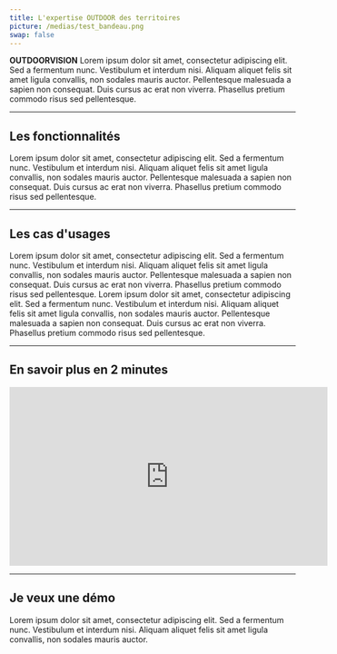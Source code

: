 ```yaml
---
title: L'expertise OUTDOOR des territoires
picture: /medias/test_bandeau.png
swap: false
---
```


**OUTDOORVISION** Lorem ipsum dolor sit amet, consectetur adipiscing elit. Sed a fermentum nunc. Vestibulum et interdum nisi. Aliquam aliquet felis sit amet ligula convallis, non sodales mauris auctor. Pellentesque malesuada a sapien non consequat. Duis cursus ac erat non viverra. Phasellus pretium commodo risus sed pellentesque.

---

## Les fonctionnalités

Lorem ipsum dolor sit amet, consectetur adipiscing elit. Sed a fermentum nunc. Vestibulum et interdum nisi. Aliquam aliquet felis sit amet ligula convallis, non sodales mauris auctor. Pellentesque malesuada a sapien non consequat. Duis cursus ac erat non viverra. Phasellus pretium commodo risus sed pellentesque.

---

## Les cas d'usages

Lorem ipsum dolor sit amet, consectetur adipiscing elit. Sed a fermentum nunc. Vestibulum et interdum nisi. Aliquam aliquet felis sit amet ligula convallis, non sodales mauris auctor. Pellentesque malesuada a sapien non consequat. Duis cursus ac erat non viverra. Phasellus pretium commodo risus sed pellentesque. Lorem ipsum dolor sit amet, consectetur adipiscing elit. Sed a fermentum nunc. Vestibulum et interdum nisi. Aliquam aliquet felis sit amet ligula convallis, non sodales mauris auctor. Pellentesque malesuada a sapien non consequat. Duis cursus ac erat non viverra. Phasellus pretium commodo risus sed pellentesque.

---

## En savoir plus en 2 minutes

<p align="center">
<iframe width="560" height="315" src="https://www.youtube.com/embed/mykuMhf2gzw" title="YouTube video player" frameborder="0" allow="accelerometer; autoplay; clipboard-write; encrypted-media; gyroscope; picture-in-picture" allowfullscreen></iframe>
</p>

---

## Je veux une démo

<contactformwithtext>
Lorem ipsum dolor sit amet, consectetur adipiscing elit. Sed a fermentum nunc. Vestibulum et interdum nisi. Aliquam aliquet felis sit amet ligula convallis, non sodales mauris auctor.
</contactformwithtext>

<br />
